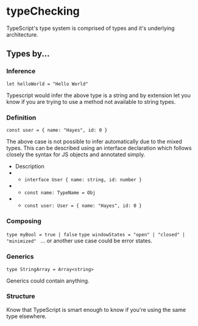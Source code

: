 # typeChecking

TypeScript's type system is comprised of types and it's underlying architecture.

## Types by...
### Inference
```let helloWorld = "Hello World"```

Typescript would infer the above type is a string and by extension let you know if you are trying to use a method not available to string types.

### Definition
```const user = { name: "Hayes", id: 0 }```

The above case is not possible to infer automatically due to the mixed types.
This can be described using an interface declaration which follows closely the syntax for JS objects and annotated simply.

* Description
* * ```interface User { name: string, id: number }```
* * ```const name: TypeName = Obj```
* * ```const user: User = { name: "Hayes", id: 0 }```

### Composing
```type myBool = true | false```
```type windowStates = "open" | "closed" | "minimized" ```
... or another use case could be error states.

### Generics
```type StringArray = Array<string>```

Generics could contain anything.

### Structure
Know that TypeScript is smart enough to know if you're using the same type elsewhere.
